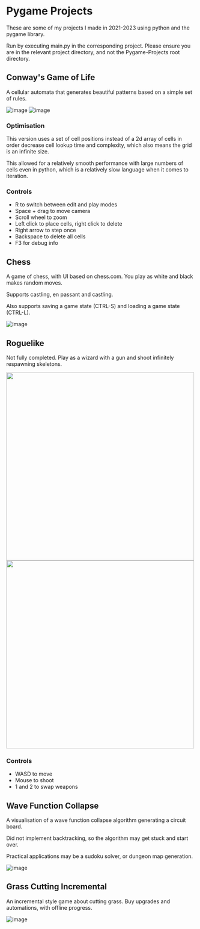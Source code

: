 # Pygame Projects
These are some of my projects I made in 2021-2023 using python and the pygame library.

Run by executing main.py in the corresponding project. Please ensure you are in the relevant project directory, and not the Pygame-Projects root directory.

## Conway's Game of Life
A cellular automata that generates beautiful patterns based on a simple set of rules.

![image](https://github.com/TheOneThatFlys/Pygame-Projects/assets/110343508/eafb3c00-0048-4f56-ae2d-94b8b0f9d67d)
![image](https://github.com/TheOneThatFlys/Pygame-Projects/assets/110343508/4456baf0-7b52-4696-ba77-d2fd137e5d58)

### Optimisation
This version uses a set of cell positions instead of a 2d array of cells in order decrease cell lookup time and complexity, which also means the grid is an infinite size.

This allowed for a relatively smooth performance with large numbers of cells even in python, which is a relatively slow language when it comes to iteration.
### Controls
* R to switch between edit and play modes
* Space + drag to move camera
* Scroll wheel to zoom
* Left click to place cells, right click to delete
* Right arrow to step once
* Backspace to delete all cells
* F3 for debug info

## Chess
A game of chess, with UI based on chess.com. You play as white and black makes random moves.

Supports castling, en passant and castling.

Also supports saving a game state (CTRL-S) and loading a game state (CTRL-L).

![image](https://github.com/TheOneThatFlys/Pygame-Projects/assets/110343508/9e9721dc-f755-4099-800a-d5c7e13b4698)

## Roguelike
Not fully completed. Play as a wizard with a gun and shoot infinitely respawning skeletons.

<img src='https://github.com/TheOneThatFlys/Pygame-Projects/assets/110343508/05064c0f-0bd0-4515-aa89-b90e1e618517' width='500'>
<img src='https://github.com/TheOneThatFlys/Pygame-Projects/assets/110343508/7e4bba90-fb71-4e83-92e8-95fdb240a40b' width='500'>

### Controls
* WASD to move
* Mouse to shoot
* 1 and 2 to swap weapons

## Wave Function Collapse
A visualisation of a wave function collapse algorithm generating a circuit board.

Did not implement backtracking, so the algorithm may get stuck and start over.

Practical applications may be a sudoku solver, or dungeon map generation.

![image](https://github.com/TheOneThatFlys/Pygame-Projects/assets/110343508/a54262ed-1766-47cf-9f07-a971d540e666)

## Grass Cutting Incremental
An incremental style game about cutting grass. Buy upgrades and automations, with offline progress.

![image](https://github.com/TheOneThatFlys/Pygame-Projects/assets/110343508/ad72635d-7316-4de3-b405-2d91f28710bb)




